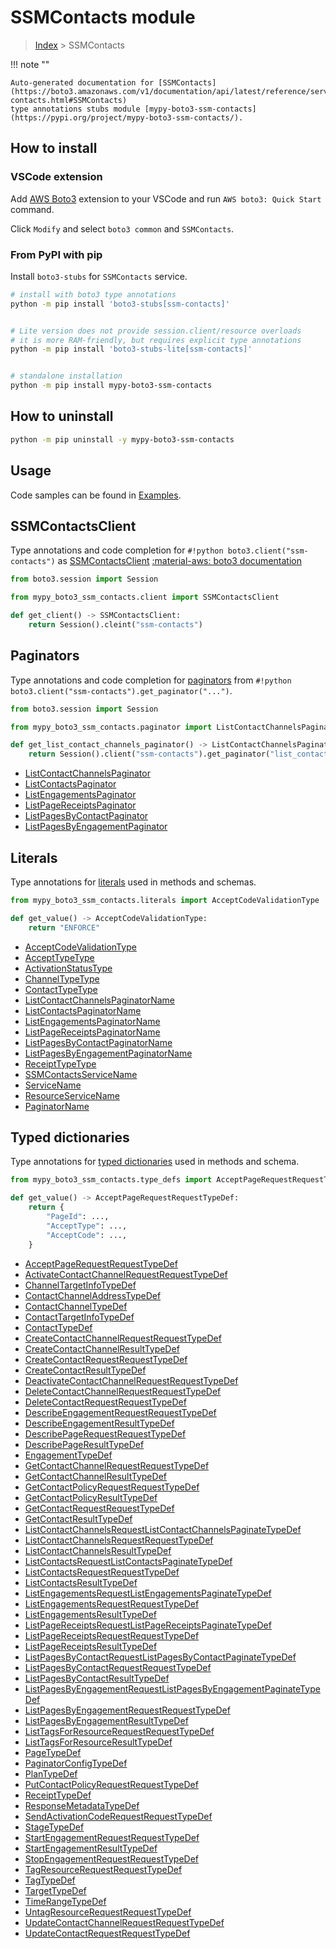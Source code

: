 #  SSMContacts module

> [Index](../README.md) > SSMContacts

!!! note ""

    Auto-generated documentation for [SSMContacts](https://boto3.amazonaws.com/v1/documentation/api/latest/reference/services/ssm-contacts.html#SSMContacts)
    type annotations stubs module [mypy-boto3-ssm-contacts](https://pypi.org/project/mypy-boto3-ssm-contacts/).

## How to install

### VSCode extension

Add [AWS Boto3](https://marketplace.visualstudio.com/items?itemName=Boto3typed.boto3-ide)
extension to your VSCode and run `AWS boto3: Quick Start` command.

Click `Modify` and select `boto3 common` and `SSMContacts`.

### From PyPI with pip

Install `boto3-stubs` for `SSMContacts` service.

```bash
# install with boto3 type annotations
python -m pip install 'boto3-stubs[ssm-contacts]'


# Lite version does not provide session.client/resource overloads
# it is more RAM-friendly, but requires explicit type annotations
python -m pip install 'boto3-stubs-lite[ssm-contacts]'


# standalone installation
python -m pip install mypy-boto3-ssm-contacts
```



## How to uninstall

```bash
python -m pip uninstall -y mypy-boto3-ssm-contacts
```

## Usage

Code samples can be found in [Examples](./usage.md).

## SSMContactsClient

Type annotations and code completion for  `#!python boto3.client("ssm-contacts")` as [SSMContactsClient](./client.md)
[:material-aws: boto3 documentation](https://boto3.amazonaws.com/v1/documentation/api/latest/reference/services/ssm-contacts.html#SSMContacts.Client)

```python title="Usage example"
from boto3.session import Session

from mypy_boto3_ssm_contacts.client import SSMContactsClient

def get_client() -> SSMContactsClient:
    return Session().cleint("ssm-contacts")
```


## Paginators

Type annotations and code completion for [paginators](./paginators.md)
from `#!python boto3.client("ssm-contacts").get_paginator("...")`.

```python title="Usage example"
from boto3.session import Session

from mypy_boto3_ssm_contacts.paginator import ListContactChannelsPaginator

def get_list_contact_channels_paginator() -> ListContactChannelsPaginator:
    return Session().client("ssm-contacts").get_paginator("list_contact_channels"))
```

- [ListContactChannelsPaginator](./paginators.md#listcontactchannelspaginator)
- [ListContactsPaginator](./paginators.md#listcontactspaginator)
- [ListEngagementsPaginator](./paginators.md#listengagementspaginator)
- [ListPageReceiptsPaginator](./paginators.md#listpagereceiptspaginator)
- [ListPagesByContactPaginator](./paginators.md#listpagesbycontactpaginator)
- [ListPagesByEngagementPaginator](./paginators.md#listpagesbyengagementpaginator)









## Literals

Type annotations for [literals](./literals.md) used in methods and schemas.

```python title="Usage example"
from mypy_boto3_ssm_contacts.literals import AcceptCodeValidationType

def get_value() -> AcceptCodeValidationType:
    return "ENFORCE"
```

- [AcceptCodeValidationType](./literals.md#acceptcodevalidationtype)
- [AcceptTypeType](./literals.md#accepttypetype)
- [ActivationStatusType](./literals.md#activationstatustype)
- [ChannelTypeType](./literals.md#channeltypetype)
- [ContactTypeType](./literals.md#contacttypetype)
- [ListContactChannelsPaginatorName](./literals.md#listcontactchannelspaginatorname)
- [ListContactsPaginatorName](./literals.md#listcontactspaginatorname)
- [ListEngagementsPaginatorName](./literals.md#listengagementspaginatorname)
- [ListPageReceiptsPaginatorName](./literals.md#listpagereceiptspaginatorname)
- [ListPagesByContactPaginatorName](./literals.md#listpagesbycontactpaginatorname)
- [ListPagesByEngagementPaginatorName](./literals.md#listpagesbyengagementpaginatorname)
- [ReceiptTypeType](./literals.md#receipttypetype)
- [SSMContactsServiceName](./literals.md#ssmcontactsservicename)
- [ServiceName](./literals.md#servicename)
- [ResourceServiceName](./literals.md#resourceservicename)
- [PaginatorName](./literals.md#paginatorname)




## Typed dictionaries

Type annotations for [typed dictionaries](./type_defs.md) used in methods and schema.

```python title="Usage example"
from mypy_boto3_ssm_contacts.type_defs import AcceptPageRequestRequestTypeDef

def get_value() -> AcceptPageRequestRequestTypeDef:
    return {
        "PageId": ...,
        "AcceptType": ...,
        "AcceptCode": ...,
    }
```

- [AcceptPageRequestRequestTypeDef](./type_defs.md#acceptpagerequestrequesttypedef)
- [ActivateContactChannelRequestRequestTypeDef](./type_defs.md#activatecontactchannelrequestrequesttypedef)
- [ChannelTargetInfoTypeDef](./type_defs.md#channeltargetinfotypedef)
- [ContactChannelAddressTypeDef](./type_defs.md#contactchanneladdresstypedef)
- [ContactChannelTypeDef](./type_defs.md#contactchanneltypedef)
- [ContactTargetInfoTypeDef](./type_defs.md#contacttargetinfotypedef)
- [ContactTypeDef](./type_defs.md#contacttypedef)
- [CreateContactChannelRequestRequestTypeDef](./type_defs.md#createcontactchannelrequestrequesttypedef)
- [CreateContactChannelResultTypeDef](./type_defs.md#createcontactchannelresulttypedef)
- [CreateContactRequestRequestTypeDef](./type_defs.md#createcontactrequestrequesttypedef)
- [CreateContactResultTypeDef](./type_defs.md#createcontactresulttypedef)
- [DeactivateContactChannelRequestRequestTypeDef](./type_defs.md#deactivatecontactchannelrequestrequesttypedef)
- [DeleteContactChannelRequestRequestTypeDef](./type_defs.md#deletecontactchannelrequestrequesttypedef)
- [DeleteContactRequestRequestTypeDef](./type_defs.md#deletecontactrequestrequesttypedef)
- [DescribeEngagementRequestRequestTypeDef](./type_defs.md#describeengagementrequestrequesttypedef)
- [DescribeEngagementResultTypeDef](./type_defs.md#describeengagementresulttypedef)
- [DescribePageRequestRequestTypeDef](./type_defs.md#describepagerequestrequesttypedef)
- [DescribePageResultTypeDef](./type_defs.md#describepageresulttypedef)
- [EngagementTypeDef](./type_defs.md#engagementtypedef)
- [GetContactChannelRequestRequestTypeDef](./type_defs.md#getcontactchannelrequestrequesttypedef)
- [GetContactChannelResultTypeDef](./type_defs.md#getcontactchannelresulttypedef)
- [GetContactPolicyRequestRequestTypeDef](./type_defs.md#getcontactpolicyrequestrequesttypedef)
- [GetContactPolicyResultTypeDef](./type_defs.md#getcontactpolicyresulttypedef)
- [GetContactRequestRequestTypeDef](./type_defs.md#getcontactrequestrequesttypedef)
- [GetContactResultTypeDef](./type_defs.md#getcontactresulttypedef)
- [ListContactChannelsRequestListContactChannelsPaginateTypeDef](./type_defs.md#listcontactchannelsrequestlistcontactchannelspaginatetypedef)
- [ListContactChannelsRequestRequestTypeDef](./type_defs.md#listcontactchannelsrequestrequesttypedef)
- [ListContactChannelsResultTypeDef](./type_defs.md#listcontactchannelsresulttypedef)
- [ListContactsRequestListContactsPaginateTypeDef](./type_defs.md#listcontactsrequestlistcontactspaginatetypedef)
- [ListContactsRequestRequestTypeDef](./type_defs.md#listcontactsrequestrequesttypedef)
- [ListContactsResultTypeDef](./type_defs.md#listcontactsresulttypedef)
- [ListEngagementsRequestListEngagementsPaginateTypeDef](./type_defs.md#listengagementsrequestlistengagementspaginatetypedef)
- [ListEngagementsRequestRequestTypeDef](./type_defs.md#listengagementsrequestrequesttypedef)
- [ListEngagementsResultTypeDef](./type_defs.md#listengagementsresulttypedef)
- [ListPageReceiptsRequestListPageReceiptsPaginateTypeDef](./type_defs.md#listpagereceiptsrequestlistpagereceiptspaginatetypedef)
- [ListPageReceiptsRequestRequestTypeDef](./type_defs.md#listpagereceiptsrequestrequesttypedef)
- [ListPageReceiptsResultTypeDef](./type_defs.md#listpagereceiptsresulttypedef)
- [ListPagesByContactRequestListPagesByContactPaginateTypeDef](./type_defs.md#listpagesbycontactrequestlistpagesbycontactpaginatetypedef)
- [ListPagesByContactRequestRequestTypeDef](./type_defs.md#listpagesbycontactrequestrequesttypedef)
- [ListPagesByContactResultTypeDef](./type_defs.md#listpagesbycontactresulttypedef)
- [ListPagesByEngagementRequestListPagesByEngagementPaginateTypeDef](./type_defs.md#listpagesbyengagementrequestlistpagesbyengagementpaginatetypedef)
- [ListPagesByEngagementRequestRequestTypeDef](./type_defs.md#listpagesbyengagementrequestrequesttypedef)
- [ListPagesByEngagementResultTypeDef](./type_defs.md#listpagesbyengagementresulttypedef)
- [ListTagsForResourceRequestRequestTypeDef](./type_defs.md#listtagsforresourcerequestrequesttypedef)
- [ListTagsForResourceResultTypeDef](./type_defs.md#listtagsforresourceresulttypedef)
- [PageTypeDef](./type_defs.md#pagetypedef)
- [PaginatorConfigTypeDef](./type_defs.md#paginatorconfigtypedef)
- [PlanTypeDef](./type_defs.md#plantypedef)
- [PutContactPolicyRequestRequestTypeDef](./type_defs.md#putcontactpolicyrequestrequesttypedef)
- [ReceiptTypeDef](./type_defs.md#receipttypedef)
- [ResponseMetadataTypeDef](./type_defs.md#responsemetadatatypedef)
- [SendActivationCodeRequestRequestTypeDef](./type_defs.md#sendactivationcoderequestrequesttypedef)
- [StageTypeDef](./type_defs.md#stagetypedef)
- [StartEngagementRequestRequestTypeDef](./type_defs.md#startengagementrequestrequesttypedef)
- [StartEngagementResultTypeDef](./type_defs.md#startengagementresulttypedef)
- [StopEngagementRequestRequestTypeDef](./type_defs.md#stopengagementrequestrequesttypedef)
- [TagResourceRequestRequestTypeDef](./type_defs.md#tagresourcerequestrequesttypedef)
- [TagTypeDef](./type_defs.md#tagtypedef)
- [TargetTypeDef](./type_defs.md#targettypedef)
- [TimeRangeTypeDef](./type_defs.md#timerangetypedef)
- [UntagResourceRequestRequestTypeDef](./type_defs.md#untagresourcerequestrequesttypedef)
- [UpdateContactChannelRequestRequestTypeDef](./type_defs.md#updatecontactchannelrequestrequesttypedef)
- [UpdateContactRequestRequestTypeDef](./type_defs.md#updatecontactrequestrequesttypedef)

